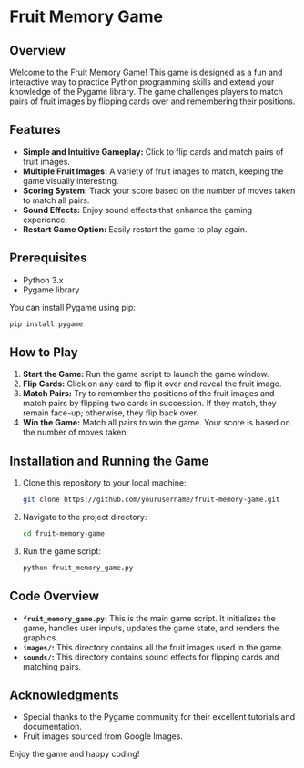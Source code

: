 # Fruit Memory Game

## Overview
Welcome to the Fruit Memory Game! This game is designed as a fun and interactive way to practice Python programming skills and extend your knowledge of the Pygame library. The game challenges players to match pairs of fruit images by flipping cards over and remembering their positions.

## Features
- **Simple and Intuitive Gameplay:** Click to flip cards and match pairs of fruit images.
- **Multiple Fruit Images:** A variety of fruit images to match, keeping the game visually interesting.
- **Scoring System:** Track your score based on the number of moves taken to match all pairs.
- **Sound Effects:** Enjoy sound effects that enhance the gaming experience.
- **Restart Game Option:** Easily restart the game to play again.

## Prerequisites
- Python 3.x
- Pygame library

You can install Pygame using pip:
```bash
pip install pygame
```

## How to Play
1. **Start the Game:** Run the game script to launch the game window.
2. **Flip Cards:** Click on any card to flip it over and reveal the fruit image.
3. **Match Pairs:** Try to remember the positions of the fruit images and match pairs by flipping two cards in succession. If they match, they remain face-up; otherwise, they flip back over.
4. **Win the Game:** Match all pairs to win the game. Your score is based on the number of moves taken.

## Installation and Running the Game
1. Clone this repository to your local machine:
    ```bash
    git clone https://github.com/yourusername/fruit-memory-game.git
    ```
2. Navigate to the project directory:
    ```bash
    cd fruit-memory-game
    ```
3. Run the game script:
    ```bash
    python fruit_memory_game.py
    ```

## Code Overview
- **`fruit_memory_game.py`:** This is the main game script. It initializes the game, handles user inputs, updates the game state, and renders the graphics.
- **`images/`:** This directory contains all the fruit images used in the game.
- **`sounds/`:** This directory contains sound effects for flipping cards and matching pairs.

## Acknowledgments
- Special thanks to the Pygame community for their excellent tutorials and documentation.
- Fruit images sourced from Google Images.

Enjoy the game and happy coding!
